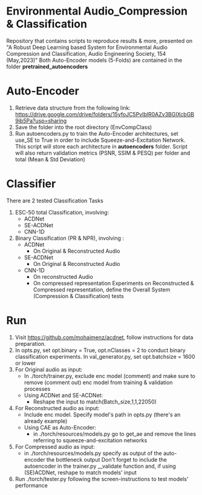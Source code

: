 # Environmental Audio_Compression & Classification
Repository that contains scripts to reproduce results & more, presented on "A Robust Deep Learning based System for Environmental Audio Compression and Classification, Audio Engineering Society, 154 (May,2023)"
Both Auto-Encoder models (5-Folds) are contained in the folder **pretrained_autoencoders**

# Auto-Encoder

1) Retrieve data structure from the following link:
https://drive.google.com/drive/folders/15yfoJC5PvlbIR0AZv3BGIXcbGB9ib5Pa?usp=sharing
2) Save the folder into the root directory (EnvCompClass)
3) Run autoencoders.py to train the Auto-Encoder architectures, set use_SE to True in order to include Squeeze-and-Excitation Network. This script will store each architecture in **autoencoders** folder. Script will also return validation metrics (PSNR, SSIM & PESQ) per folder and total (Mean & Std Deviation)

# Classifier

There are 2 tested Classification Tasks
1) ESC-50 total Classification, involving:
   - ACDNet
   - SE-ACDNet
   - CNN-1D
2) Binary Classification (PR & NPR), involving :
   - ACDNet
      - On Original & Reconstructed Audio
   - SE-ACDNet
      - On Original & Reconstructed Audio
   - CNN-1D
      - On reconstructed Audio
      - On compressed representation
   Experiments on Reconstructed & Compressed representation, define the Overall System (Compression & Classification) tests
  
# Run

1) Visit https://github.com/mohaimenz/acdnet, follow instructions for data preparation.
2) In opts.py, set opt.binary = True, opt.nClasses = 2 to conduct binary classification experiments. In val_generator.py, set opt.batchsize = 1600 or lower
3) For Original audio as input:
   - In ./torch/trainer.py, exclude enc model (comment) and make sure to remove (comment out) enc model from training & validation processes
   - Using ACDNet and SE-ACDNet:
     - Reshape the input to match(Batch_size,1,1,22050)
4) For Reconstructed audio as input:
   - Include enc model. Specify model's path in opts.py (there's an already example)
   - Using CAE as Auto-Encoder:
      - in ./torch/resources/models.py go to get_ae and remove the lines referring to squeeze-and-excitation networks
5) For Compressed audio as input:
   - in ./torch/resources/models.py specify as output of the auto-encoder the bottleneck output
Don't forget to include the autoencoder in the trainer.py __validate function and, if using (SE)ACDNet, reshape to match models' input
6) Run ./torch/tester.py following the screen-instructions to test models' performance
      
